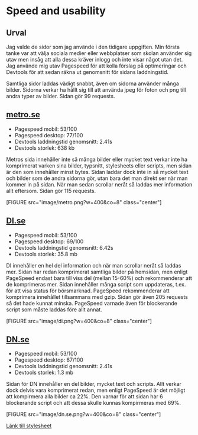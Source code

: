 Speed and usability
==============================================

Urval
---------------------

Jag valde de sidor som jag använde i den tidigare uppgiften. Min första tanke var att välja sociala medier eller webbplatser som skolan använder sig utav men insåg att alla dessa kräver inlogg och inte visar något utan det. Jag använde mig utav Pagespeed för att kolla förslag på optimeringar och Devtools för att sedan räkna ut genomsnitt för sidans laddningstid.

Samtliga sidor laddas vädigt snabbt, även om sidorna använder många bilder.
Sidorna verkar ha hållt sig till att använda jpeg för foton och png till andra typer av bilder. Sidan gör 99 requests.

[metro.se](metro.se)
---------------------

* Pagespeed mobil: 53/100
* Pagespeed desktop: 77/100
* Devtools laddningstid genomsnitt: 2.41s
* Devtools storlek: 638 kb

Metros sida innehåller inte så många bilder eller mycket text verkar inte ha komprimerat varken sina bilder, typsnitt, stylesheets eller scripts, men sidan är den som innehåller minst bytes. Sidan laddar dock inte in så mycket text och bilder som de andra sidorna gör, utan bara det man direkt ser när man kommer in på sidan. När man sedan scrollar neråt så laddas mer information allt eftersom. Sidan gör 115 requests.

[FIGURE src="image/metro.png?w=400&co=8" class="center"] 

[DI.se](DI.se)
---------------------

* Pagespeed mobil: 53/100
* Pagespeed desktop: 69/100
* Devtools laddningstid genomsnitt: 6.42s
* Devtools storlek: 35.8 mb

DI  innehåller en hel del information och när man scrollar neråt så laddas mer. Sidan har redan komprimerat samtliga bilder på hemsidan, men enligt PageSpeed endast bara till viss del (mellan 15-60%) och rekommenderar att de komprimeras mer. Sidan innehåller många script som uppdateras, t.ex. för att visa status för börsmarknad. PageSpeed rekommenderar att komprimera innehållet tillsammans med gzip. Sidan gör även 205 requests så det hade kunnat minska. PageSpeed varnade även för blockerande script som måste laddas före allt annat.

[FIGURE src="image/di.png?w=400&co=8" class="center"] 

[DN.se](DN.se)
---------------------

* Pagespeed mobil: 53/100
* Pagespeed desktop: 67/100
* Devtools laddningstid genomsnitt: 2.41s
* Devtools storlek: 1.3 mb

Sidan för DN innehåller en del bilder, mycket text och scripts. Allt verkar dock delvis vara komprimerat redan, men enligt PageSpeed är det möjligt att kompirmera alla bilder ca 22%. Den varnar för att sidan har 6 blockerande script och att dessa skulle kunnas kompirmeras med 69%.

[FIGURE src="image/dn.se.png?w=400&co=8" class="center"] 

[Länk till stylesheet](img/Data.xlsx)
